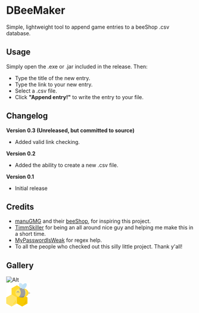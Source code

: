 # DBeeMaker
Simple, lightweight tool to append game entries to a beeShop .csv database.

## Usage
Simply open the .exe or .jar included in the release. Then:
- Type the title of the new entry.
- Type the link to your new entry.
- Select a .csv file.
- Click **"Append entry!"** to write the entry to your file.

## Changelog
**Version 0.3 (Unreleased, but committed to source)**
- Added valid link checking.

**Version 0.2**
- Added the ability to create a new .csv file.

**Version 0.1**
- Initial release

## Credits
- [manuGMG](https://github.com/manuGMG) and their [beeShop](https://github.com/manuGMG/beeShop), for inspiring this project.
- [TimmSkiller](https://github.com/TimmSkiller) for being an all around nice guy and helping me make this in a short time.
- [MyPasswordIsWeak](https://github.com/MyPasswordIsWeak) for regex help.
- To all the people who checked out this silly little project. Thank y'all!

## Gallery
![Alt](https://i.gyazo.com/88fbcf731f20b3e320af0b9f81e1f216.png "UI")  
![Alt](/icon.png "Bee")
